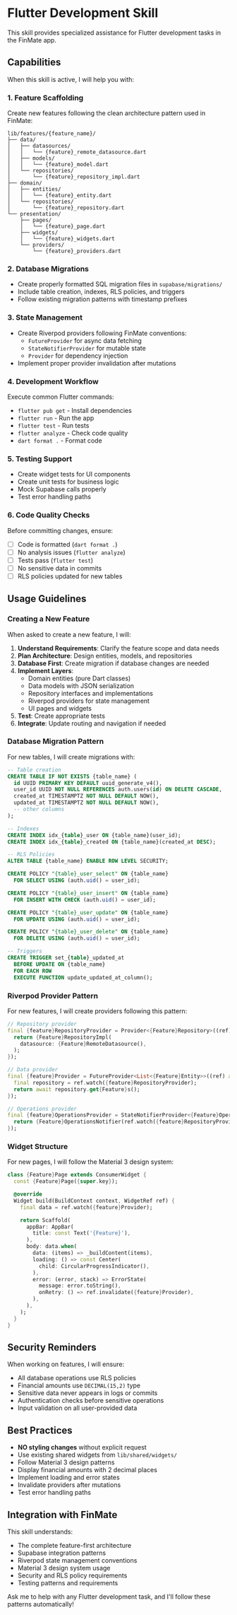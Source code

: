 # Flutter Development Skill

This skill provides specialized assistance for Flutter development tasks in the FinMate app.

## Capabilities

When this skill is active, I will help you with:

### 1. Feature Scaffolding
Create new features following the clean architecture pattern used in FinMate:

```
lib/features/{feature_name}/
├── data/
│   ├── datasources/
│   │   └── {feature}_remote_datasource.dart
│   ├── models/
│   │   └── {feature}_model.dart
│   └── repositories/
│       └── {feature}_repository_impl.dart
├── domain/
│   ├── entities/
│   │   └── {feature}_entity.dart
│   └── repositories/
│       └── {feature}_repository.dart
└── presentation/
    ├── pages/
    │   └── {feature}_page.dart
    ├── widgets/
    │   └── {feature}_widgets.dart
    └── providers/
        └── {feature}_providers.dart
```

### 2. Database Migrations
- Create properly formatted SQL migration files in `supabase/migrations/`
- Include table creation, indexes, RLS policies, and triggers
- Follow existing migration patterns with timestamp prefixes

### 3. State Management
- Create Riverpod providers following FinMate conventions:
  - `FutureProvider` for async data fetching
  - `StateNotifierProvider` for mutable state
  - `Provider` for dependency injection
- Implement proper provider invalidation after mutations

### 4. Development Workflow
Execute common Flutter commands:
- `flutter pub get` - Install dependencies
- `flutter run` - Run the app
- `flutter test` - Run tests
- `flutter analyze` - Check code quality
- `dart format .` - Format code

### 5. Testing Support
- Create widget tests for UI components
- Create unit tests for business logic
- Mock Supabase calls properly
- Test error handling paths

### 6. Code Quality Checks
Before committing changes, ensure:
- [ ] Code is formatted (`dart format .`)
- [ ] No analysis issues (`flutter analyze`)
- [ ] Tests pass (`flutter test`)
- [ ] No sensitive data in commits
- [ ] RLS policies updated for new tables

## Usage Guidelines

### Creating a New Feature

When asked to create a new feature, I will:

1. **Understand Requirements**: Clarify the feature scope and data needs
2. **Plan Architecture**: Design entities, models, and repositories
3. **Database First**: Create migration if database changes are needed
4. **Implement Layers**:
   - Domain entities (pure Dart classes)
   - Data models with JSON serialization
   - Repository interfaces and implementations
   - Riverpod providers for state management
   - UI pages and widgets
5. **Test**: Create appropriate tests
6. **Integrate**: Update routing and navigation if needed

### Database Migration Pattern

For new tables, I will create migrations with:

```sql
-- Table creation
CREATE TABLE IF NOT EXISTS {table_name} (
  id UUID PRIMARY KEY DEFAULT uuid_generate_v4(),
  user_id UUID NOT NULL REFERENCES auth.users(id) ON DELETE CASCADE,
  created_at TIMESTAMPTZ NOT NULL DEFAULT NOW(),
  updated_at TIMESTAMPTZ NOT NULL DEFAULT NOW(),
  -- other columns
);

-- Indexes
CREATE INDEX idx_{table}_user ON {table_name}(user_id);
CREATE INDEX idx_{table}_created ON {table_name}(created_at DESC);

-- RLS Policies
ALTER TABLE {table_name} ENABLE ROW LEVEL SECURITY;

CREATE POLICY "{table}_user_select" ON {table_name}
  FOR SELECT USING (auth.uid() = user_id);

CREATE POLICY "{table}_user_insert" ON {table_name}
  FOR INSERT WITH CHECK (auth.uid() = user_id);

CREATE POLICY "{table}_user_update" ON {table_name}
  FOR UPDATE USING (auth.uid() = user_id);

CREATE POLICY "{table}_user_delete" ON {table_name}
  FOR DELETE USING (auth.uid() = user_id);

-- Triggers
CREATE TRIGGER set_{table}_updated_at
  BEFORE UPDATE ON {table_name}
  FOR EACH ROW
  EXECUTE FUNCTION update_updated_at_column();
```

### Riverpod Provider Pattern

For new features, I will create providers following this pattern:

```dart
// Repository provider
final {feature}RepositoryProvider = Provider<{Feature}Repository>((ref) {
  return {Feature}RepositoryImpl(
    datasource: {Feature}RemoteDatasource(),
  );
});

// Data provider
final {feature}Provider = FutureProvider<List<{Feature}Entity>>((ref) async {
  final repository = ref.watch({feature}RepositoryProvider);
  return await repository.get{Feature}s();
});

// Operations provider
final {feature}OperationsProvider = StateNotifierProvider<{Feature}OperationsNotifier, AsyncValue<void>>((ref) {
  return {Feature}OperationsNotifier(ref.watch({feature}RepositoryProvider));
});
```

### Widget Structure

For new pages, I will follow the Material 3 design system:

```dart
class {Feature}Page extends ConsumerWidget {
  const {Feature}Page({super.key});

  @override
  Widget build(BuildContext context, WidgetRef ref) {
    final data = ref.watch({feature}Provider);

    return Scaffold(
      appBar: AppBar(
        title: const Text('{Feature}'),
      ),
      body: data.when(
        data: (items) => _buildContent(items),
        loading: () => const Center(
          child: CircularProgressIndicator(),
        ),
        error: (error, stack) => ErrorState(
          message: error.toString(),
          onRetry: () => ref.invalidate({feature}Provider),
        ),
      ),
    );
  }
}
```

## Security Reminders

When working on features, I will ensure:

- All database operations use RLS policies
- Financial amounts use `DECIMAL(15,2)` type
- Sensitive data never appears in logs or commits
- Authentication checks before sensitive operations
- Input validation on all user-provided data

## Best Practices

- **NO styling changes** without explicit request
- Use existing shared widgets from `lib/shared/widgets/`
- Follow Material 3 design patterns
- Display financial amounts with 2 decimal places
- Implement loading and error states
- Invalidate providers after mutations
- Test error handling paths

## Integration with FinMate

This skill understands:
- The complete feature-first architecture
- Supabase integration patterns
- Riverpod state management conventions
- Material 3 design system usage
- Security and RLS policy requirements
- Testing patterns and requirements

Ask me to help with any Flutter development task, and I'll follow these patterns automatically!
